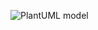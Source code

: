 
![PlantUML model](https://www.plantuml.com/plantuml/png/XT2nQiSW40RmtQSu_bDIQeQC8PIKGgSEXJo1w0a7HiMxBAKFNsco648x-Ht-vF1RM4oHVGkAec3nnYAi6IrviaOeHTLCC07nMYDxGjTzbkHsAv1xPODXXdSAWaKTHyN-DtGVn3AV-0No4VYvtGHSfrvT5kg0NZISZoUmQSkc85_O_Aqrm5iAgJGNjsobB_nVlKRt5tggvZ4Em_YueMS1bRH_dC3a70XPBHXThVq7)

<!--
@startuml

interface Specification
Specification : isSatisfied(Product p)
class Filter
Filter : filter(List<Product> products, Specification spec)

Specification -left- Product: compares
Specification <|--  ColorSpecification
Specification <|--  SizeSpecification
Specification <|--  AndSpecification
Specification *-- "2..2"  AndSpecification
Filter --  Specification: applies

@enduml
-->
